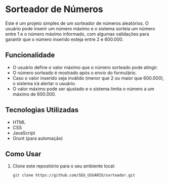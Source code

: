 # Sorteador de Números

Este é um projeto simples de um sorteador de números aleatórios. O usuário pode inserir um número máximo e o sistema sorteia um número entre 1 e o número máximo informado, com algumas validações para garantir que o número inserido esteja entre 2 e 600.000.

## Funcionalidade

- O usuário define o valor máximo que o número sorteado pode atingir.
- O número sorteado é mostrado após o envio do formulário.
- Caso o valor inserido seja inválido (menor que 2 ou maior que 600.000), o sistema irá alertar o usuário.
- O valor máximo pode ser ajustado e o sistema limita o número a um máximo de 600.000.

## Tecnologias Utilizadas

- HTML
- CSS
- JavaScript
- Grunt (para automação)

## Como Usar

1. Clone este repositório para o seu ambiente local:
   ```bash
   git clone https://github.com/SEU_USUARIO/sorteador.git
